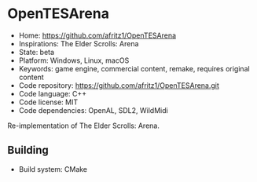 # OpenTESArena

- Home: https://github.com/afritz1/OpenTESArena
- Inspirations: The Elder Scrolls: Arena
- State: beta
- Platform: Windows, Linux, macOS
- Keywords: game engine, commercial content, remake, requires original content
- Code repository: https://github.com/afritz1/OpenTESArena.git
- Code language: C++
- Code license: MIT
- Code dependencies: OpenAL, SDL2, WildMidi

Re-implementation of The Elder Scrolls: Arena.

## Building

- Build system: CMake
